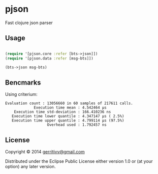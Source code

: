 # pjson

Fast clojure json parser

## Usage

```clojure

(require '[pjson.core :refer [bts->json]])
(require '[pjson.data :refer [msg-bts]])

(bts->json msg-bts)

```

## Bencmarks

Using criterium:

```
Evaluation count : 13056660 in 60 samples of 217611 calls.
             Execution time mean : 4.542464 µs
    Execution time std-deviation : 166.410236 ns
   Execution time lower quantile : 4.347147 µs ( 2.5%)
   Execution time upper quantile : 4.799114 µs (97.5%)
                   Overhead used : 1.792457 ns
```
## License

Copyright © 2014 gerritjvv@gmail.com

Distributed under the Eclipse Public License either version 1.0 or (at
your option) any later version.
